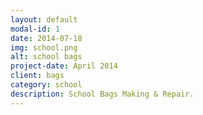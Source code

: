 ```yaml
---
layout: default
modal-id: 1
date: 2014-07-18
img: school.png
alt: school bags
project-date: April 2014
client: bags
category: school
description: School Bags Making & Repair.
---
```

